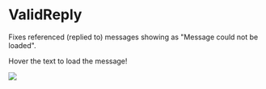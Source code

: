 # ValidReply

Fixes referenced (replied to) messages showing as "Message could not be loaded".

Hover the text to load the message!

![](https://github.com/Vendicated/Yuricord/assets/45801973/d3286acf-e822-4b7f-a4e7-8ced18f581af)


